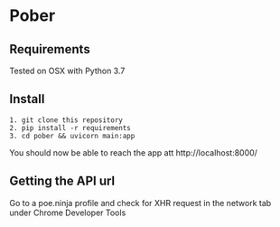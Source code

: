 # Pober

## Requirements
Tested on OSX with Python 3.7

## Install
```
1. git clone this repository
2. pip install -r requirements
3. cd pober && uvicorn main:app
```

You should now be able to reach the app att http://localhost:8000/

## Getting the API url

Go to a poe.ninja profile and check for XHR request in the network tab
under Chrome Developer Tools
